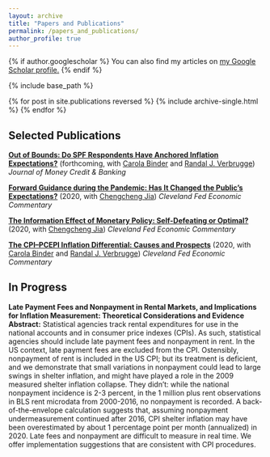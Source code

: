 ```yaml
---
layout: archive
title: "Papers and Publications"
permalink: /papers_and_publications/
author_profile: true
---
```


{% if author.googlescholar %}
  You can also find my articles on <u><a href="{{author.googlescholar}}">my Google Scholar profile</a>.</u>
{% endif %}

{% include base_path %}

{% for post in site.publications reversed %}
  {% include archive-single.html %}
{% endfor %}

## Selected Publications

**[Out of Bounds: Do SPF Respondents Have Anchored Inflation Expectations?](https://onlinelibrary.wiley.com/doi/abs/10.1111/jmcb.12968)** (forthcoming, with [Carola Binder](https://carolabinder.sites.haverford.edu/) and [Randal J. Verbrugge](https://www.clevelandfed.org/research/economists/verbrugge-randal-j)) *Journal of Money Credit & Banking*

**[Forward Guidance during the Pandemic: Has It Changed the Public’s Expectations?](https://www.clevelandfed.org/publications/economic-commentary/2020/ec-202027-forward-guidance-during-the-pandemic)** (2020, with [Chengcheng Jia](https://sites.google.com/site/chengchengjia)) *Cleveland Fed Economic Commentary*

**[The Information Effect of Monetary Policy: Self-Defeating or Optimal?](https://www.clevelandfed.org/publications/economic-commentary/2020/ec-202015-info-effect-monetary-policy)** (2020, with [Chengcheng Jia](https://sites.google.com/site/chengchengjia)) *Cleveland Fed Economic Commentary*

**[The CPI–PCEPI Inflation Differential: Causes and Prospects](https://www.clevelandfed.org/publications/economic-commentary/2020/ec-202006-cpi-pcepi-inflation-differential)** (2020, with [Carola Binder](https://carolabinder.sites.haverford.edu/) and [Randal J. Verbrugge](https://www.clevelandfed.org/research/economists/verbrugge-randal-j)) *Cleveland Fed Economic Commentary*

## In Progress

**Late Payment Fees and Nonpayment in Rental Markets, and Implications for Inflation Measurement: Theoretical Considerations and Evidence** <br>
**Abstract:** Statistical agencies track rental expenditures for use in the national accounts and in consumer price indexes (CPIs). As such, statistical agencies should include late payment fees and nonpayment in rent. In the US context, late payment fees are excluded from the CPI. Ostensibly, nonpayment of rent is included in the US CPI; but its treatment is deficient, and we demonstrate that small variations in nonpayment could lead to large swings in shelter inflation, and might have played a role in the 2009 measured shelter inflation collapse. They didn’t: while the national nonpayment incidence is 2-3 percent, in the 1 million plus rent observations in BLS rent microdata from 2000-2016, no nonpayment is recorded. A back-of-the-envelope calculation suggests that, assuming nonpayment undermeasurement continued after 2016, CPI shelter inflation may have been overestimated by about 1 percentage point per month (annualized) in 2020. Late fees and nonpayment are difficult to measure in real time. We offer implementation suggestions that are consistent with CPI procedures.


